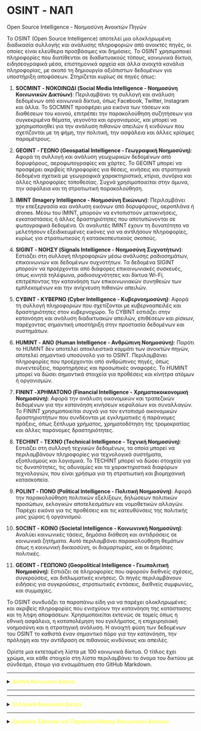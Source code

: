 # OSINT - ΝΑΠ

Open Source Intelligence - Νοημοσύνη Ανοικτών Πηγών

Το OSINT (Open Source Intelligence) αποτελεί μια ολοκληρωμένη διαδικασία συλλογής και ανάλυσης πληροφοριών από ανοικτές πηγές, οι οποίες είναι ελεύθερα προσβάσιμες και δημόσιες. Το OSINT χρησιμοποιεί πληροφορίες που διατίθενται σε διαδικτυακούς τόπους, κοινωνικά δίκτυα, ειδησεογραφικά μέσα, επιστημονικά αρχεία και άλλα ανοιχτά κανάλια πληροφορίας, με σκοπό τη δημιουργία αξιόπιστων δεδομένων για υποστήριξη αποφάσεων. Στηρίζεται κυρίως σε πηγές όπως:

1. **SOCMINT - ΝΟΚΟΙΝΩΔΙ (Social Media Intelligence - Νοημοσύνη Κοινωνικών Δικτύων)**: Περιλαμβάνει τη συλλογή και ανάλυση δεδομένων από κοινωνικά δίκτυα, όπως Facebook, Twitter, Instagram και άλλα. Το SOCMINT προσφέρει μια εικόνα των τάσεων και διαθέσεων του κοινού, επιτρέπει την παρακολούθηση συζητήσεων για συγκεκριμένα θέματα, γεγονότα και οργανισμούς, και μπορεί να χρησιμοποιηθεί για την ανάλυση πιθανών απειλών ή κινδύνων που σχετίζονται με τη φήμη, την πολιτική, την ασφάλεια και άλλες κρίσιμες παραμέτρους.

2. **GEOINT - ΓΕΩΝΟ (Geospatial Intelligence - Γεωγραφική Νοημοσύνη)**: Αφορά τη συλλογή και ανάλυση γεωχωρικών δεδομένων από δορυφόρους, αεροφωτογραφίες και χάρτες. Το GEOINT μπορεί να προσφέρει ακριβείς πληροφορίες για θέσεις, κινήσεις και στρατηγικά δεδομένα σχετικά με γεωγραφικά χαρακτηριστικά, κτίρια, συνόρια και άλλες πληροφορίες τοποθεσίας. Συχνά χρησιμοποιείται στην άμυνα, την ασφάλεια και τη στρατιωτική παρακολούθηση.

3. **IMINT (Imagery Intelligence - Νοημοσύνη Εικώνων)**: Περιλαμβάνει την επεξεργασία και ανάλυση εικόνων από δορυφόρους, αεροπλάνα ή drones. Μέσω του IMINT, μπορούν να εντοπιστούν μετακινήσεις, εγκαταστάσεις ή άλλες δραστηριότητες που αποτυπώνονται σε φωτογραφικά δεδομένα. Οι αναλυτές IMINT έχουν τη δυνατότητα να μελετήσουν εξειδικευμένες εικόνες για να αντλήσουν πληροφορίες, κυρίως για στρατιωτικούς ή κατασκοπευτικούς σκοπούς.

4. **SIGINT - ΝΟΗΣΥ (Signals Intelligence - Νοημοσύνη Συχνοτήτων)**: Εστιάζει στη συλλογή πληροφοριών μέσω ανάλυσης ραδιοσημάτων, επικοινωνιών και δεδομένων συχνοτήτων. Τα δεδομένα SIGINT μπορούν να προέρχονται από διάφορες επικοινωνιακές συσκευές, όπως κινητά τηλέφωνα, ραδιοσυχνότητες και δίκτυα Wi-Fi, επιτρέποντας την κατανόηση των επικοινωνιακών συνηθειών των εμπλεκομένων και την ανίχνευση πιθανών απειλών.

5. **CYBINT - ΚΥΒΕΡΝΟ (Cyber Intelligence - Κυβερνοημοσύνη)**: Αφορά τη συλλογή πληροφοριών που σχετίζονται με κυβερνοαπειλές και δραστηριότητες στον κυβερνοχώρο. Το CYBINT εστιάζει στην κατανόηση και ανάλυση διαδικτυακών απειλών, επιθέσεων και ρίσκων, παρέχοντας σημαντική υποστήριξη στην προστασία δεδομένων και συστημάτων.

6. **HUMINT - ΑΝΟ (Human Intelligence - Ανθρώπινη Νοημοσύνη)**: Παρότι το HUMINT δεν αποτελεί αποκλειστικά κομμάτι των ανοικτών πηγών, αποτελεί σημαντικό υποσύνολο για το OSINT. Περιλαμβάνει πληροφορίες που προέρχονται από ανθρώπινες πηγές, όπως συνεντεύξεις, παρατηρήσεις και προσωπικές αναφορές. Το HUMINT μπορεί να δώσει σημαντικά στοιχεία για προθέσεις και κίνητρα ατόμων ή οργανισμών.

7. **FININT -ΧΡΗΜΑΤΟΝΟ (Financial Intelligence - Χρηματοκοικονομική Νοημοσύνη)**: Αφορά την ανάλυση οικονομικών και τραπεζικών δεδομένων για την κατανόηση κινήσεων κεφαλαίων και συναλλαγών. Το FININT χρησιμοποιείται συχνά για τον εντοπισμό οικονομικών δραστηριοτήτων που συνδέονται με εγκληματικές ή παράνομες πράξεις, όπως ξέπλυμα χρήματος, χρηματοδότηση της τρομοκρατίας και άλλες παράνομες δραστηριότητες.

8. **TECHINT - ΤΕΧΝΟ (Technical Intelligence - Τεχνική Νοημοσύνη)**: Εστιάζει στη συλλογή τεχνικών δεδομένων, τα οποία μπορεί να περιλαμβάνουν πληροφορίες για τεχνολογικά συστήματα, εξοπλισμούς και λογισμικά. Το TECHINT μπορεί να δώσει στοιχεία για τις δυνατότητες, τις αδυναμίες και τα χαρακτηριστικά διαφόρων τεχνολογιών, που είναι χρήσιμα για τη στρατιωτική και βιομηχανική κατασκοπεία.

9. **POLINT - ΠΟΝΟ (Political Intelligence - Πολιτική Νοημοσύνη)**: Αφορά την παρακολούθηση πολιτικών εξελίξεων, δηλώσεων πολιτικών προσώπων, εκλογικών αποτελεσμάτων και νομοθετικών αλλαγών. Παρέχει εικόνα για τις προθέσεις και τις κατευθύνσεις της πολιτικής μιας χώρας ή οργανισμού.

10. **SOCINT - ΚΟΙΝΟ (Societal Intelligence - Κοινωνινκή Νοημοσύνη)**: Αναλύει κοινωνικές τάσεις, δημόσια διάθεση και αντιδράσεις σε κοινωνικά ζητήματα. Αυτό περιλαμβάνει παρακολούθηση θεμάτων όπως η κοινωνική δικαιοσύνη, οι διαμαρτυρίες, και οι δημόσιες πολιτικές.

11. **GEOINT - ΓΕΩΠΟΝΟ (Geopolitical Intelligence - Γεωπολιτική Νοημοσύνη)**: Εστιάζει σε πληροφορίες που αφορούν διεθνείς σχέσεις, συγκρούσεις, και διπλωματικές κινήσεις. Οι πηγές περιλαμβάνουν ειδήσεις για συγκρούσεις, στρατιωτικές εντάσεις, διεθνείς συμφωνίες, και συμμαχίες.

Το OSINT συνδυάζει τα παραπάνω είδη για να παρέχει ολοκληρωμένες και ακριβείς πληροφορίες που ενισχύουν την κατανόηση της κατάστασης και τη λήψη αποφάσεων. Χρησιμοποιείται εκτενώς σε τομείς όπως η εθνική ασφάλεια, η καταπολέμηση του εγκλήματος, η επιχειρησιακή νοημοσύνη και η στρατηγική ανάλυση. Η ανοιχτή φύση των δεδομένων του OSINT το καθιστά έναν σημαντικό πόρο για την κατανόηση, την πρόληψη και την αντίδραση σε πιθανούς κινδύνους και απειλές.

Ορίστε μια εκτεταμένη λίστα με 100 κοινωνικά δίκτυα. Ο τίτλος έχει χρώμα, και κάθε στοιχείο στη λίστα περιλαμβάνει το όνομα του δικτύου με σύνδεσμο, έτοιμο για ενσωμάτωση στο GitHub Markdown.

---

<details>
  <summary><span style="color:yellow">Διεθνή Κοινωνικά Δίκτυα</span></summary>

1. Ameba: [Ameba](https://ameba.jp)
2. Badoo: [Badoo](https://badoo.com)
3. Band: [Band](https://band.us)
4. Behance: [Behance](https://www.behance.net)
5. BiP: [BiP](https://bip.com)
6. Blogger: [Blogger](https://www.blogger.com)
7. Clubhouse: [Clubhouse](https://www.joinclubhouse.com)
8. Couchsurfing: [Couchsurfing](https://www.couchsurfing.com)
9. DailyMotion: [DailyMotion](https://www.dailymotion.com)
10. DeviantArt: [DeviantArt](https://www.deviantart.com)
11. Diaspora*: [Diaspora](https://diasporafoundation.org)
12. Discord: [Discord](https://discord.com)
13. Douban: [Douban](https://www.douban.com)
14. Ello: [Ello](https://ello.co)
15. Epernicus: [Epernicus](https://epernicus.com)
16. EyeEm: [EyeEm](https://www.eyeem.com)
17. Facebook: [Facebook](https://www.facebook.com)
18. Flickr: [Flickr](https://www.flickr.com)
19. Flipboard: [Flipboard](https://flipboard.com)
20. Foursquare: [Foursquare](https://foursquare.com)
21. Gab: [Gab](https://gab.com)
22. GaGaGoolala: [GaGaGoolala](https://www.gagoolala.com)
23. Goodreads: [Goodreads](https://www.goodreads.com)
24. Grindr: [Grindr](https://www.grindr.com)
25. Hi5: [Hi5](https://www.hi5.com)
26. Houseparty: [Houseparty](https://houseparty.com)
27. Instagram: [Instagram](https://www.instagram.com)
28. IRCCloud: [IRCCloud](https://www.irccloud.com)
29. Jodel: [Jodel](https://jodel-app.com)
30. Kakaotalk: [Kakaotalk](https://www.kakao.com/talk)
31. Kik: [Kik](https://www.kik.com)
32. Kwai: [Kwai](https://www.kwai.com)
33. Last.fm: [Last.fm](https://www.last.fm)
34. Letterboxd: [Letterboxd](https://letterboxd.com)
35. LinkedIn: [LinkedIn](https://www.linkedin.com)
36. Line: [Line](https://line.me)
37. Mastodon: [Mastodon](https://mastodon.social)
38. Medium: [Medium](https://medium.com)
39. MeWe: [MeWe](https://mewe.com)
40. Mix: [Mix](https://mix.com)
41. MocoSpace: [MocoSpace](https://www.mocospace.com)
42. Myspace: [Myspace](https://myspace.com)
43. Naver Blog: [Naver Blog](https://blog.naver.com)
44. Nextdoor: [Nextdoor](https://nextdoor.com)
45. Odnoklassniki: [Odnoklassniki](https://ok.ru)
46. OnlyFans: [OnlyFans](https://onlyfans.com)
47. Parler: [Parler](https://parler.com)
48. Patreon: [Patreon](https://www.patreon.com)
49. Pinterest: [Pinterest](https://www.pinterest.com)
50. Plurk: [Plurk](https://www.plurk.com)
51. Quora: [Quora](https://www.quora.com)
52. Reddit: [Reddit](https://www.reddit.com)
53. Renren: [Renren](http://renren.com)
54. Rumble: [Rumble](https://rumble.com)
55. Signal: [Signal](https://signal.org)
56. Sina Weibo: [Sina Weibo](https://weibo.com)
57. Skype: [Skype](https://www.skype.com)
58. Snapchat: [Snapchat](https://www.snapchat.com)
59. SoundCloud: [SoundCloud](https://soundcloud.com)
60. Spaces: [Spaces](https://spaces.byjoomla.com)
61. Steemit: [Steemit](https://steemit.com)
62. Tagged: [Tagged](https://www.tagged.com)
63. Telegram: [Telegram](https://telegram.org)
64. Tiktok: [TikTok](https://www.tiktok.com)
65. Tinder: [Tinder](https://tinder.com)
66. Tsu: [Tsu](https://tsu.co)
67. Tumblr: [Tumblr](https://www.tumblr.com)
68. Twitch: [Twitch](https://www.twitch.tv)
69. Twitter: [Twitter](https://www.twitter.com)
70. Twoo: [Twoo](https://www.twoo.com)
71. VKontakte: [VKontakte](https://vk.com)
72. Vero: [Vero](https://www.vero.co)
73. Vimeo: [Vimeo](https://vimeo.com)
74. Vine: [Vine](https://vine.co)
75. Viber: [Viber](https://www.viber.com)
76. Wattpad: [Wattpad](https://www.wattpad.com)
77. WeChat: [WeChat](https://www.wechat.com)
78. WhatsApp: [WhatsApp](https://www.whatsapp.com)
79. Whisper: [Whisper](https://whisper.sh)
80. Xing: [Xing](https://www.xing.com)
81. Yik Yak: [Yik Yak](https://yikyakapp.com)
82. YouNow: [YouNow](https://www.younow.com)
83. YouTube: [YouTube](https://www.youtube.com)
84. Zing Me: [Zing Me](https://me.zing.vn)
85. Zoosk: [Zoosk](https://www.zoosk.com)
86. Zomato: [Zomato](https://www.zomato.com)
87. iTalki: [iTalki](https://www.italki.com)
88. Couchsurfing: [Couchsurfing](https://www.couchsurfing.com)
89. Rave: [Rave](https://www.rave.io)
90. Poparazzi: [Poparazzi](https://poparazzi.com)
91. Nextdoor: [Nextdoor](https://nextdoor.com)
92. Soundtrap: [Soundtrap](https://www.soundtrap.com)
93. Hoop: [Hoop](https://hoop.club)
94. TikFollowers: [TikFollowers](https://tikfollowers.com)
95. Hoop: [Hoop](https://hoop.club)
96. Weibo: [Weibo](https://www.weibo.com)
97. Vero: [Vero](https://www.vero.co)
98. DLive: [DLive](https://dlive.tv)
99. CloutHub: [CloutHub](https://www.clouthub.com)
100. Minds: [Minds](https://www.minds.com)

</details>

---

---

<details>
  <summary><span style="color:yellow">Ελληνικά Κοινωνικά Δίκτυα</span></summary>

- Zoo.gr: [Zoo.gr](https://www.zoo.gr)
- Sxeseis.gr: [Sxeseis.gr](https://www.sxeseis.gr)
- Greek-Chat.gr: [Greek-Chat.gr](https://www.greek-chat.gr)
- Oikonomologos.gr: [Oikonomologos.gr](https://www.oikonomologos.gr)
- Badoo (Ελλάδα): [Badoo](https://badoo.com/el/)
- GayHellas.gr: [GayHellas.gr](https://www.gayhellas.gr)
- Erodate.gr: [Erodate.gr](https://www.erodate.gr)
- Ksilokarpi.gr: [Ksilokarpi.gr](https://www.ksilokarpi.gr)
- Zougla Forum: [Zougla Forum](https://www.zougla.gr/forum)
- Radiofono.gr (Κοινότητα ραδιοφωνικών σταθμών): [Radiofono.gr](https://www.radiofono.gr)
- Pathfinder Forum (ανενεργό αλλά ιστορικά σημαντικό): [Pathfinder Forum](https://www.pathfinder.gr)
- Zoom Video Communications (χρησιμοποιείται ευρέως στην Ελλάδα): [Zoom](https://zoom.us)
- eThemis (κοινωνικό δίκτυο νομικών): [eThemis](https://ethemis.gr)

</details>

---

<details>
  <summary><span style="color:yellow">Εργαλεία Έρευνας και Παρακολούθησης Κοινωνικών Δικτύων</span></summary>

  <details>
    <summary>Δωρεάν 100%</summary>

1. Followerwonk: [Followerwonk](https://followerwonk.com)
2. Google Alerts: [Google Alerts](https://www.google.com/alerts)
3. IFTTT (για αυτοματισμούς): [IFTTT](https://ifttt.com)
4. Meta Business Suite (για Facebook και Instagram): [Meta Business Suite](https://business.facebook.com)
5. Social Mention: [Social Mention](http://www.socialmention.com)
6. TweetDeck (μόνο για Twitter): [TweetDeck](https://tweetdeck.twitter.com)
7. Social Search: [Social Search](http://social-searcher.com/social-search/)
8. Twitonomy: [Twitonomy](https://www.twitonomy.com)
9. Hootsuite (δωρεάν έκδοση): [Hootsuite](https://hootsuite.com)
10. BuzzSumo (δωρεάν έκδοση): [BuzzSumo](https://buzzsumo.com)
11. Talkwalker Alerts (δωρεάν έκδοση): [Talkwalker Alerts](https://www.talkwalker.com/alerts)
12. Foller.me: [Foller.me](https://foller.me)
13. Hashtagify: [Hashtagify](https://hashtagify.me)
14. SocialBee (δωρεάν δοκιμή): [SocialBee](https://socialbee.io)
15. Mention (δωρεάν έκδοση με περιορισμούς): [Mention](https://mention.com)
16. Keyhole (δωρεάν δοκιμή): [Keyhole](https://keyhole.co)
17. Reputology: [Reputology](https://www.reputology.com)
18. Iconosquare (δωρεάν δοκιμή για Instagram): [Iconosquare](https://pro.iconosquare.com)
19. Twitter Search: [Twitter Search](https://twitter.com/search-home)
20. Reddit Search: [Reddit Search](https://www.reddit.com)
21. Socialbakers (δωρεάν με περιορισμούς): [Socialbakers](https://www.socialbakers.com)
22. Commun.it (για Twitter): [Commun.it](https://commun.it)

  </details>

  <details>
    <summary>Με δοκιμαστική περίοδο</summary>

1. AgoraPulse: [AgoraPulse](https://www.agorapulse.com)
2. Brand24: [Brand24](https://brand24.com)
3. BuzzSumo: [BuzzSumo](https://buzzsumo.com)
4. Hootsuite: [Hootsuite](https://hootsuite.com)
5. Mention (δωρεάν έκδοση με περιορισμούς): [Mention](https://mention.com)
6. Talkwalker Alerts (δωρεάν έκδοση με περιορισμούς): [Talkwalker Alerts](https://www.talkwalker.com/alerts)
7. Twitonomy (δωρεάν έκδοση με περιορισμούς): [Twitonomy](https://www.twitonomy.com)
8. Semrush (με περιορισμένη δωρεάν περίοδο): [Semrush](https://www.semrush.com)
9. Brandwatch: [Brandwatch](https://www.brandwatch.com)
10. Spredfast: [Spredfast](https://www.spredfast.com)
11. Zoho Social: [Zoho Social](https://www.zoho.com/social)
12. NetBase: [NetBase](https://www.netbase.com)
13. BuzzSumo (με περιορισμένη χρήση για δωρεάν χρήστες): [BuzzSumo](https://buzzsumo.com)
14. Keyhole (πληρωμή ή δωρεάν δοκιμή): [Keyhole](https://keyhole.co)
15. Hootsuite (με δωρεάν δοκιμαστική περίοδο): [Hootsuite](https://hootsuite.com)

  </details>

  <details>
    <summary>Επί πληρωμή</summary>

1. Awario: [Awario](https://awario.com)
2. Keyhole: [Keyhole](https://keyhole.co)
3. NetBase: [NetBase](https://www.netbase.com)
4. Sprout Social: [Sprout Social](https://sproutsocial.com)
5. Brandwatch: [Brandwatch](https://www.brandwatch.com)
6. Meltwater: [Meltwater](https://www.meltwater.com)
7. Agorapulse: [Agorapulse](https://www.agorapulse.com)
8. BuzzSumo Pro: [BuzzSumo Pro](https://buzzsumo.com)
9. Meltwater Social: [Meltwater Social](https://www.meltwater.com)
10. Socialbakers (πλήρης έκδοση): [Socialbakers](https://www.socialbakers.com)
11. HubSpot: [HubSpot](https://www.hubspot.com)
12. CrowdTangle: [CrowdTangle](https://www.crowdtangle.com)
13. BrandMentions: [BrandMentions](https://www.brandmentions.com)
14. Sprinklr: [Sprinklr](https://www.sprinklr.com)
15. Social Studio (Salesforce): [Social Studio](https://www.salesforce.com/products/social-studio)
16. Talkwalker (πληρωμή): [Talkwalker](https://www.talkwalker.com)
17. Pulsar: [Pulsar](https://www.pulsarplatform.com)
18. Radian6 (Salesforce): [Radian6](https://www.salesforce.com/products/radian6)
19. Socialbakers (πληρωμή): [Socialbakers](https://www.socialbakers.com)
20. Traackr: [Traackr](https://www.traackr.com)
21. Meltwater Insights: [Meltwater Insights](https://www.meltwater.com)
22. Hootsuite Pro: [Hootsuite Pro](https://hootsuite.com)
23. Falcon.io: [Falcon.io](https://www.falcon.io)
24. Influencity: [Influencity](https://www.influencity.com)
25. Brandwatch Consumer Research: [Brandwatch Consumer Research](https://www.brandwatch.com)
26. Sprinklr Social Media Management: [Sprinklr](https://www.sprinklr.com)
27. SocialFlow: [SocialFlow](https://www.socialflow.com)
28. Khoros: [Khoros](https://www.khoros.com)
29. Mentionlytics: [Mentionlytics](https://mentionlytics.com)
30. Zoho Social (Premium): [Zoho Social](https://www.zoho.com/social)
31. TrendKite (PR Newswire): [TrendKite](https://www.trendkite.com)
32. Viralheat: [Viralheat](https://www.viralheat.com)

  </details>

</details>



